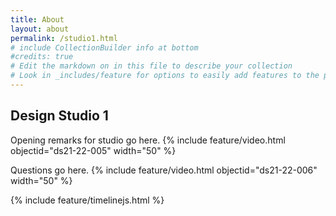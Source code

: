 ```yaml
---
title: About
layout: about
permalink: /studio1.html
# include CollectionBuilder info at bottom
#credits: true
# Edit the markdown on in this file to describe your collection
# Look in _includes/feature for options to easily add features to the page
---
```

## Design Studio 1
Opening remarks for studio go here.
{% include feature/video.html objectid="ds21-22-005" width="50" %}

Questions go here.
{% include feature/video.html objectid="ds21-22-006" width="50" %}

{% include feature/timelinejs.html %}
